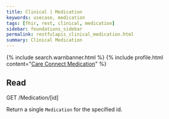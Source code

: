 ```yaml
---
title: Clinical | Medication
keywords: usecase, medication
tags: [fhir, rest, clinical, medication]
sidebar: foundations_sidebar
permalink: restfulapis_clinical_medication.html
summary: Clinical Medication
---
```

{% include search.warnbanner.html %}
{% include profile.html content="[Care Connect Medication](http://www.interopen.org/candidate-profiles/care-connect/CareConnect-Medication-1.html)" %}

## Read ##

<div markdown="span" class="alert alert-success" role="alert">
GET /Medication/[id]</div>

Return a single `Medication` for the specified id.
